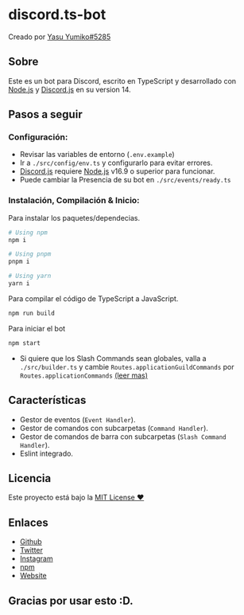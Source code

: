 # discord.ts-bot

Creado por [Yasu Yumiko#5285](https://yasuyumiko.ml)

## Sobre

Este es un bot para Discord, escrito en TypeScript y desarrollado con [Node.js](https://nodejs.org) y [Discord.js](https://npmjs.com/package/discord.js) en su version 14.

## Pasos a seguir

### Configuración:

- Revisar las variables de entorno (`.env.example`)
- Ir a `./src/config/env.ts` y configurarlo para evitar errores.
- [Discord.js](https://npmjs.com/package/discord.js) requiere [Node.js](https://nodejs.org) v16.9 o superior para funcionar.
- Puede cambiar la Presencia de su bot en `./src/events/ready.ts`

### Instalación, Compilación & Inicio:

Para instalar los paquetes/dependecias.

```bash
# Using npm
npm i

# Using pnpm
pnpm i

# Using yarn
yarn i
```

Para compilar el código de TypeScript a JavaScript.

```bash
npm run build
```

Para iniciar el bot

```bash
npm start
```

- Si quiere que los Slash Commands sean globales, valla a `./src/builder.ts` y cambie `Routes.applicationGuildCommands` por `Routes.applicationCommands` [(leer mas)](https://discordjs.guide/interactions/slash-commands.html#global-commands)

## Características

- Gestor de eventos (`Event Handler`).
- Gestor de comandos con subcarpetas (`Command Handler`).
- Gestor de comandos de barra con subcarpetas (`Slash Command Handler`).
- Eslint integrado.

## Licencia

Este proyecto está bajo la [MIT License ❤️](https://github.com/Yumiko0828/discord.ts-bot/blob/main/LICENSE)

## Enlaces

- [Github](https://github.com/yumiko0828)
- [Twitter](https://twitter.com/yumiko0828_)
- [Instagram](https://www.instagram.com/yumiko0828_)
- [npm](https://npmjs.com/~yumiko0828)
- [Website](https://yasuyumiko.ml)

## Gracias por usar esto :D.
